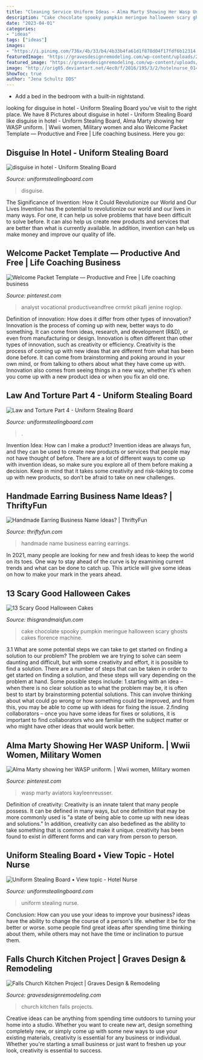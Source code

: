 ```yaml
---
title: "Cleaning Service Uniform Ideas ~ Alma Marty Showing Her Wasp Uniform."
description: "Cake chocolate spooky pumpkin meringue halloween scary ghosts cakes florence machine"
date: "2023-04-01"
categories:
- "ideas"
tags: ["ideas"]
images:
- "https://i.pinimg.com/736x/4b/33/b4/4b33b4fa61d1f878d04f17fdf6b12314.jpg"
featuredImage: "https://gravesdesignremodeling.com/wp-content/uploads/2019/12/6924-Ellen-Ave_005-Kit.jpg"
featured_image: "https://gravesdesignremodeling.com/wp-content/uploads/2019/12/6924-Ellen-Ave_005-Kit.jpg"
image: "http://orig05.deviantart.net/4ec0/f/2016/195/3/2/hotelnurse_014_by_darthchlorophorm-daa13m7.gif"
ShowToc: true
author: "Jena Schultz DDS"
---
```



- Add a bed in the bedroom with a built-in nightstand.

	

		
looking for disguise in hotel - Uniform Stealing Board you've visit to the right place. We have 8 Pictures about disguise in hotel - Uniform Stealing Board like disguise in hotel - Uniform Stealing Board, Alma Marty showing her WASP uniform. | Wwii women, Military women and also Welcome Packet Template — Productive and Free | Life coaching business. Here you go:
		
    
## Disguise In Hotel - Uniform Stealing Board

<img loading=lazy src="https://img00.deviantart.net/9ce0/i/2018/238/a/1/disguise_in_hotel__09_by_panpanchenchen-dcl9uk5.png" onerror="this.onerror=null;this.src='https://tse4.mm.bing.net/th?id=OIP.YxaZOqSd5xNsmU4N0muuIQHaEK&amp;pid=15.1';" alt="disguise in hotel - Uniform Stealing Board">

_Source: uniformstealingboard.com_

>disguise. 

	

The Significance of Invention: How it Could Revolutionize our World and Our Lives
Invention has the potential to revolutionize our world and our lives in many ways. For one, it can help us solve problems that have been difficult to solve before. It can also help us create new products and services that are better than what is currently available. In addition, invention can help us make money and improve our quality of life.

    
## Welcome Packet Template — Productive And Free | Life Coaching Business

<img loading=lazy src="https://i.pinimg.com/736x/4b/33/b4/4b33b4fa61d1f878d04f17fdf6b12314.jpg" onerror="this.onerror=null;this.src='https://tse2.mm.bing.net/th?id=OIP.R2VXY5Vby45RDUp8H3BisAHaM9&amp;pid=15.1';" alt="Welcome Packet Template — Productive and Free | Life coaching business">

_Source: pinterest.com_

>analyst vocational productiveandfree crmrkt pikafi jenine roglop. 

	

Definition of innovation: How does it differ from other types of innovation?
Innovation is the process of coming up with new, better ways to do something. It can come from ideas, research, and development (R&D), or even from manufacturing or design. Innovation is often different than other types of innovation, such as creativity or efficiency.
Creativity is the process of coming up with new ideas that are different from what has been done before. It can come from brainstorming and poking around in your own mind, or from talking to others about what they have come up with. Innovation also comes from seeing things in a new way, whether it’s when you come up with a new product idea or when you fix an old one.

    
## Law And Torture Part 4 - Uniform Stealing Board

<img loading=lazy src="https://pre00.deviantart.net/d685/th/pre/f/2017/262/b/f/lt_sbu_part_4_006_by_3derotic-dbnzdin.jpg" onerror="this.onerror=null;this.src='https://tse4.mm.bing.net/th?id=OIP.F-BuZ2xT-d9vp2t9yHw9HwHaKY&amp;pid=15.1';" alt="Law and Torture Part 4 - Uniform Stealing Board">

_Source: uniformstealingboard.com_

>. 

	

Invention Idea: How can I make a product?
Invention ideas are always fun, and they can be used to create new products or services that people may not have thought of before. There are a lot of different ways to come up with invention ideas, so make sure you explore all of them before making a decision. Keep in mind that it takes some creativity and risk-taking to come up with new products, so don’t be afraid to take on new challenges.

    
## Handmade Earring Business Name Ideas? | ThriftyFun

<img loading=lazy src="https://img.thrfun.com/img/202/642/handmade_earrings_fancy4.jpg" onerror="this.onerror=null;this.src='https://tse3.mm.bing.net/th?id=OIP.S4KmfVueBsyCinhBGONxiAHaLk&amp;pid=15.1';" alt="Handmade Earring Business Name Ideas? | ThriftyFun">

_Source: thriftyfun.com_

>handmade name business earring earrings. 

	

In 2021, many people are looking for new and fresh ideas to keep the world on its toes. One way to stay ahead of the curve is by examining current trends and what can be done to catch up. This article will give some ideas on how to make your mark in the years ahead.

    
## 13 Scary Good Halloween Cakes

<img loading=lazy src="https://www.thisgrandmaisfun.com/wp-content/uploads/2016/10/IMG_9874_2-683x1024-683x1024.jpg" onerror="this.onerror=null;this.src='https://tse4.mm.bing.net/th?id=OIP.lDBmP63bXvh79y0OmpVS1wHaLG&amp;pid=15.1';" alt="13 Scary Good Halloween Cakes">

_Source: thisgrandmaisfun.com_

>cake chocolate spooky pumpkin meringue halloween scary ghosts cakes florence machine. 

	

3.1 What are some potential steps we can take to get started on finding a solution to our problem?
The problem we are trying to solve can seem daunting and difficult, but with some creativity and effort, it is possible to find a solution. There are a number of steps that can be taken in order to get started on finding a solution, and these steps will vary depending on the problem at hand. Some possible steps include: 
1.starting with an idea – when there is no clear solution as to what the problem may be, it is often best to start by brainstorming potential solutions. This can involve thinking about what could go wrong or how something could be improved, and from this, you may be able to come up with ideas for fixing the issue. 
2.finding collaborators – once you have some ideas for fixes or solutions, it is important to find collaborators who are familiar with the subject matter or who might have other ideas that would work better.

    
## Alma Marty Showing Her WASP Uniform. | Wwii Women, Military Women

<img loading=lazy src="https://i.pinimg.com/736x/39/b5/f5/39b5f51f15a92cbfcb2a3f10863c2ad7.jpg" onerror="this.onerror=null;this.src='https://tse3.mm.bing.net/th?id=OIP.7DMG4XE8-74ORI7VPTJNlAAAAA&amp;pid=15.1';" alt="Alma Marty showing her WASP uniform. | Wwii women, Military women">

_Source: pinterest.com_

>wasp marty aviators kayleenreusser. 

	

Definition of creativity:
Creativity is an innate talent that many people possess. It can be defined in many ways, but one definition that may be more commonly used is "a state of being able to come up with new ideas and solutions." In addition, creativity can also bedefined as the ability to take something that is common and make it unique. creativity has been found to exist in different forms and can vary from person to person.

    
## Uniform Stealing Board • View Topic - Hotel Nurse

<img loading=lazy src="http://orig05.deviantart.net/4ec0/f/2016/195/3/2/hotelnurse_014_by_darthchlorophorm-daa13m7.gif" onerror="this.onerror=null;this.src='https://tse4.mm.bing.net/th?id=OIP.CkUQb1FaX2AobBplRhxOngEsEs&amp;pid=15.1';" alt="Uniform Stealing Board • View topic - Hotel Nurse">

_Source: uniformstealingboard.com_

>uniform stealing nurse. 

	

Conclusion: How can you use your ideas to improve your business?
ideas have the ability to change the course of a person's life. whether it be for the better or worse. some people find great ideas after spending time thinking about them, while others may not have the time or inclination to pursue them.

    
## Falls Church Kitchen Project | Graves Design &amp; Remodeling

<img loading=lazy src="https://gravesdesignremodeling.com/wp-content/uploads/2019/12/6924-Ellen-Ave_005-Kit.jpg" onerror="this.onerror=null;this.src='https://tse2.mm.bing.net/th?id=OIP.Q7POr8dUY6zTQtlbYI7O3wHaE8&amp;pid=15.1';" alt="Falls Church Kitchen Project | Graves Design &amp; Remodeling">

_Source: gravesdesignremodeling.com_

>church kitchen falls projects. 

	

Creative ideas can be anything from spending time outdoors to turning your home into a studio. Whether you want to create new art, design something completely new, or simply come up with some new ways to use your existing materials, creativity is essential for any business or individual. Whether you're starting a small business or just want to freshen up your look, creativity is essential to success.

